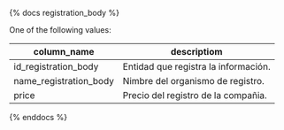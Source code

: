 {% docs registration_body %}

One of the following values:

| column_name            | descriptiom                          |
| ---------------------- | ------------------------------------ |
| id_registration_body   | Entidad que registra la información. |
| name_registration_body | Nimbre del organismo de registro.    |
| price                  | Precio del registro de la compañia.  |

{% enddocs %}

